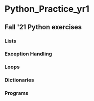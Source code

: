 # Python_Practice_yr1
## Fall '21 Python exercises
### Lists



### Exception Handling


### Loops


### Dictionaries


### Programs
